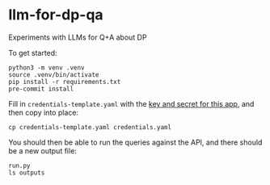 # llm-for-dp-qa
Experiments with LLMs for Q+A about DP

To get started:
```
python3 -m venv .venv
source .venv/bin/activate
pip install -r requirements.txt
pre-commit install
```

Fill in `credentials-template.yaml` with the [key and secret for this app](https://portal.apis.huit.harvard.edu/my-apps/6dce5383-bcb6-4c9f-bd14-8f59d356b221), and then copy into place:
```
cp credentials-template.yaml credentials.yaml
```

You should then be able to run the queries against the API, and there should be a new output file:
```
run.py
ls outputs
```
